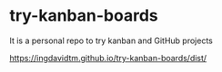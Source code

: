 # try-kanban-boards
It is a personal repo to try kanban and GitHub projects

https://ingdavidtm.github.io/try-kanban-boards/dist/
